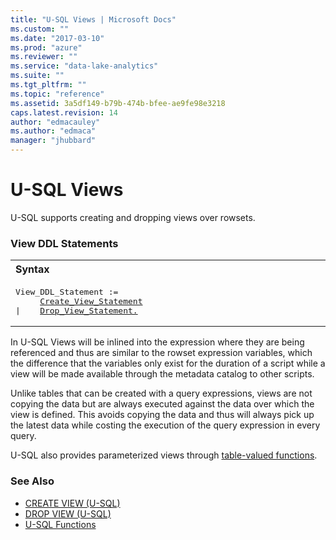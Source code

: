 ```yaml
---
title: "U-SQL Views | Microsoft Docs"
ms.custom: ""
ms.date: "2017-03-10"
ms.prod: "azure"
ms.reviewer: ""
ms.service: "data-lake-analytics"
ms.suite: ""
ms.tgt_pltfrm: ""
ms.topic: "reference"
ms.assetid: 3a5df149-b79b-474b-bfee-ae9fe98e3218
caps.latest.revision: 14
author: "edmacauley"
ms.author: "edmaca"
manager: "jhubbard"
---
```

# U-SQL Views
U-SQL supports creating and dropping views over rowsets.  
  
### View DDL Statements
<table><th align="left">Syntax</th><tr><td><pre>
View_DDL_Statement :=                                                                                    
     <a href="create-view-u-sql.md">Create_View_Statement</a>
|    <a href="drop-view-u-sql.md">Drop_View_Statement.</a>
</pre></td></tr></table>
 
In U-SQL Views will be inlined into the expression where they are being referenced and thus are similar to the rowset expression variables, which the difference that the variables only exist for the duration of a script while a view will be made available through the metadata catalog to other scripts.  
  
Unlike tables that can be created with a query expressions, views are not copying the data but are always executed against the data over which the view is defined. This avoids copying the data and thus will always pick up the latest data while costing the execution of the query expression in every query.  
  
U-SQL also provides parameterized views through [table-valued functions](u-sql-functions.md).  
  
### See Also    
- [CREATE VIEW (U-SQL)](create-view-u-sql.md)
- [DROP VIEW (U-SQL)](drop-view-u-sql.md)
- [U-SQL Functions](u-sql-functions.md)
  

